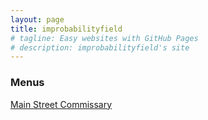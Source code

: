 ```yaml
---
layout: page
title: improbabilityfield
# tagline: Easy websites with GitHub Pages
# description: improbabilityfield's site
---
```

### Menus
[Main Street Commissary](pages/main-street-commissary.html)
